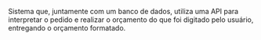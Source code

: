 Sistema que, juntamente com um banco de dados, utiliza uma API para interpretar o pedido e realizar o orçamento do que foi digitado pelo usuário, entregando o orçamento formatado.
